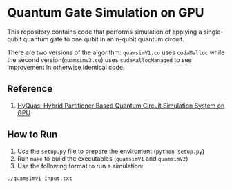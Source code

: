 # Quantum Gate Simulation on GPU
This repository contains code that performs simulation of applying a
single-qubit quantum gate to one qubit in an n-qubit quantum circuit. 

There are two versions of the algorithm: `quamsimV1.cu` uses `cudaMalloc`
while the second version(`quamsimV2.cu`) uses `cudaMallocManaged` to see improvement
in otherwise identical code.
 
## Reference
1. [HyQuas: Hybrid Partitioner Based Quantum Circuit Simulation System on GPU](https://pacman.cs.tsinghua.edu.cn/~zjd/publication/ics21-hyquas/ics21-hyquas.pdf)

## How to Run
1. Use the `setup.py` file to prepare the enviroment (`python setup.py`)
2. Run `make` to build the executables (`quamsimV1` and `quamsimV2`)
3. Use the following format to run a simulation:
```
./quamsimV1 input.txt
```
